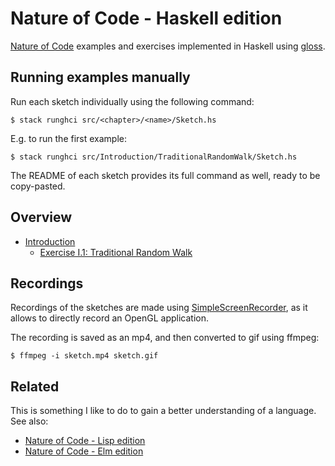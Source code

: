 # Nature of Code - Haskell edition

[Nature of Code](noc) examples and exercises implemented in Haskell using
[gloss](gloss).

## Running examples manually

Run each sketch individually using the following command:

```
$ stack runghci src/<chapter>/<name>/Sketch.hs
```

E.g. to run the first example:

```
$ stack runghci src/Introduction/TraditionalRandomWalk/Sketch.hs
```

The README of each sketch provides its full command as well, ready to be
copy-pasted.

## Overview

- [Introduction](src/Introduction/)
  - [Exercise I.1: Traditional Random Walk](src/Introduction/TraditionalRandomWalk/Sketch.hs)

## Recordings

Recordings of the sketches are made using [SimpleScreenRecorder](ssr), as it
allows to directly record an OpenGL application.

The recording is saved as an mp4, and then converted to gif using ffmpeg:

```
$ ffmpeg -i sketch.mp4 sketch.gif
```

## Related

This is something I like to do to gain a better understanding of a language.
See also:

- [Nature of Code - Lisp edition](https://github.com/mark-gerarts/nature-of-code)
- [Nature of Code - Elm edition](https://github.com/mark-gerarts/nature-of-code-elm)

[noc]: http://natureofcode.com/
[gloss]: http://gloss.ouroborus.net/
[ssr]: https://www.maartenbaert.be/simplescreenrecorder/

